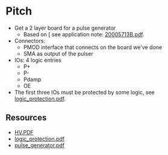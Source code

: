 # Pitch

* Get a 2 layer board for a pulse generator
  * Based on [ see application note: [20005713B.pdf](20005713B.pdf).
* Connectors: 
  * PMOD interface that connects on the board we've done 
  * SMA as output of the pulser
* IOs: 4 logic entries
  * P+
  * P-
  * Pdamp
  * OE 
* The first three IOs must be protected by some logic, see [logic_protection.pdf](logic_protection.pdf).

## Resources

* [HV.PDF](HV.PDF)
* [logic_protection.pdf](logic_protection.pdf)
* [pulse_generator.pdf](pulse_generator.pdf)
